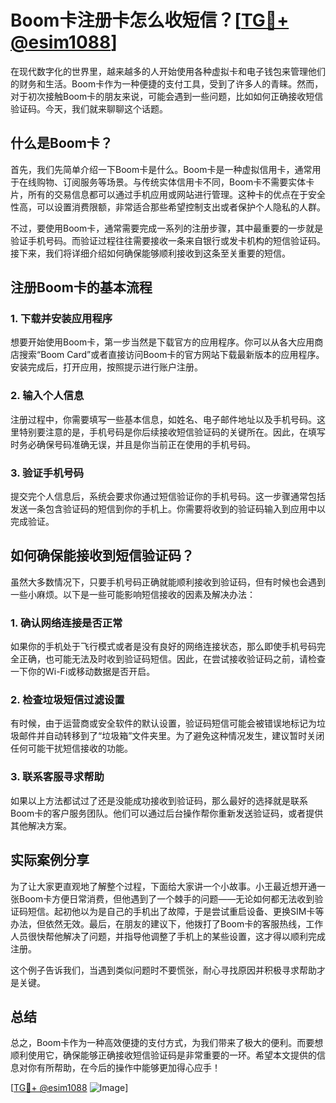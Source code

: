 # Boom卡注册卡怎么收短信？[[TG💪+ @esim1088](https://t.me/s/esim1088)]

在现代数字化的世界里，越来越多的人开始使用各种虚拟卡和电子钱包来管理他们的财务和生活。Boom卡作为一种便捷的支付工具，受到了许多人的青睐。然而，对于初次接触Boom卡的朋友来说，可能会遇到一些问题，比如如何正确接收短信验证码。今天，我们就来聊聊这个话题。

## 什么是Boom卡？

首先，我们先简单介绍一下Boom卡是什么。Boom卡是一种虚拟信用卡，通常用于在线购物、订阅服务等场景。与传统实体信用卡不同，Boom卡不需要实体卡片，所有的交易信息都可以通过手机应用或网站进行管理。这种卡的优点在于安全性高，可以设置消费限额，非常适合那些希望控制支出或者保护个人隐私的人群。

不过，要使用Boom卡，通常需要完成一系列的注册步骤，其中最重要的一步就是验证手机号码。而验证过程往往需要接收一条来自银行或发卡机构的短信验证码。接下来，我们将详细介绍如何确保能够顺利接收到这条至关重要的短信。

## 注册Boom卡的基本流程

### 1. 下载并安装应用程序

想要开始使用Boom卡，第一步当然是下载官方的应用程序。你可以从各大应用商店搜索“Boom Card”或者直接访问Boom卡的官方网站下载最新版本的应用程序。安装完成后，打开应用，按照提示进行账户注册。

### 2. 输入个人信息

注册过程中，你需要填写一些基本信息，如姓名、电子邮件地址以及手机号码。这里特别要注意的是，手机号码是你后续接收短信验证码的关键所在。因此，在填写时务必确保号码准确无误，并且是你当前正在使用的手机号码。

### 3. 验证手机号码

提交完个人信息后，系统会要求你通过短信验证你的手机号码。这一步骤通常包括发送一条包含验证码的短信到你的手机上。你需要将收到的验证码输入到应用中以完成验证。

## 如何确保能接收到短信验证码？

虽然大多数情况下，只要手机号码正确就能顺利接收到验证码，但有时候也会遇到一些小麻烦。以下是一些可能影响短信接收的因素及解决办法：

### 1. 确认网络连接是否正常

如果你的手机处于飞行模式或者是没有良好的网络连接状态，那么即使手机号码完全正确，也可能无法及时收到验证码短信。因此，在尝试接收验证码之前，请检查一下你的Wi-Fi或移动数据是否开启。

### 2. 检查垃圾短信过滤设置

有时候，由于运营商或安全软件的默认设置，验证码短信可能会被错误地标记为垃圾邮件并自动转移到了“垃圾箱”文件夹里。为了避免这种情况发生，建议暂时关闭任何可能干扰短信接收的功能。

### 3. 联系客服寻求帮助

如果以上方法都试过了还是没能成功接收到验证码，那么最好的选择就是联系Boom卡的客户服务团队。他们可以通过后台操作帮你重新发送验证码，或者提供其他解决方案。

## 实际案例分享

为了让大家更直观地了解整个过程，下面给大家讲一个小故事。小王最近想开通一张Boom卡方便日常消费，但他遇到了一个棘手的问题——无论如何都无法收到验证码短信。起初他以为是自己的手机出了故障，于是尝试重启设备、更换SIM卡等办法，但依然无效。最后，在朋友的建议下，他拨打了Boom卡的客服热线，工作人员很快帮他解决了问题，并指导他调整了手机上的某些设置，这才得以顺利完成注册。

这个例子告诉我们，当遇到类似问题时不要慌张，耐心寻找原因并积极寻求帮助才是关键。

## 总结

总之，Boom卡作为一种高效便捷的支付方式，为我们带来了极大的便利。而要想顺利使用它，确保能够正确接收短信验证码是非常重要的一环。希望本文提供的信息对你有所帮助，在今后的操作中能够更加得心应手！

[[TG💪+ @esim1088](https://t.me/s/esim1088) ![Image](https://i.postimg.cc/4NQfJmqS/Snipaste-2025-05-13-00-14-12.png)]